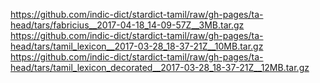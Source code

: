 https://github.com/indic-dict/stardict-tamil/raw/gh-pages/ta-head/tars/fabricius__2017-04-18_14-09-57Z__3MB.tar.gz
https://github.com/indic-dict/stardict-tamil/raw/gh-pages/ta-head/tars/tamil_lexicon__2017-03-28_18-37-21Z__10MB.tar.gz
https://github.com/indic-dict/stardict-tamil/raw/gh-pages/ta-head/tars/tamil_lexicon_decorated__2017-03-28_18-37-21Z__12MB.tar.gz
